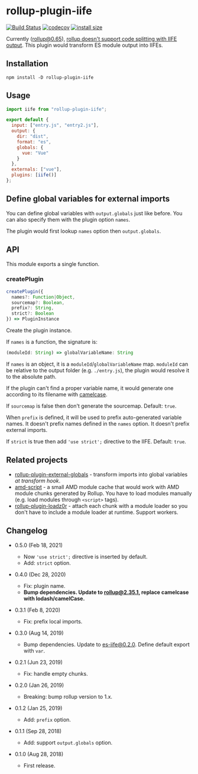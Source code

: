 rollup-plugin-iife
==================

[![Build Status](https://travis-ci.com/eight04/rollup-plugin-iife.svg?branch=master)](https://travis-ci.com/eight04/rollup-plugin-iife)
[![codecov](https://codecov.io/gh/eight04/rollup-plugin-iife/branch/master/graph/badge.svg)](https://codecov.io/gh/eight04/rollup-plugin-iife)
[![install size](https://packagephobia.now.sh/badge?p=rollup-plugin-iife)](https://packagephobia.now.sh/result?p=rollup-plugin-iife)

Currently (rollup@0.65), [rollup doesn't support code splitting with IIFE output](https://github.com/rollup/rollup/issues/2072). This plugin would transform ES module output into IIFEs.

Installation
------------

```
npm install -D rollup-plugin-iife
```

Usage
-----

```js
import iife from "rollup-plugin-iife";

export default {
  input: ["entry.js", "entry2.js"],
  output: {
    dir: "dist",
    format: "es",
    globals: {
      vue: "Vue"
    }
  },
  externals: ["vue"],
  plugins: [iife()]
};
```

Define global variables for external imports
--------------------------------------------

You can define global variables with `output.globals` just like before. You can also specify them with the plugin option `names`.

The plugin would first lookup `names` option then `output.globals`.

API
----

This module exports a single function.

### createPlugin

```js
createPlugin({
  names?: Function|Object,
  sourcemap?: Boolean,
  prefix?: String,
  strict?: Boolean
}) => PluginInstance
```

Create the plugin instance.

If `names` is a function, the signature is:

```js
(moduleId: String) => globalVariableName: String
```

If `names` is an object, it is a `moduleId`/`globalVariableName` map. `moduleId` can be relative to the output folder (e.g. `./entry.js`), the plugin would resolve it to the absolute path.

If the plugin can't find a proper variable name, it would generate one according to its filename with [camelcase](https://www.npmjs.com/package/camelcase).

If `sourcemap` is false then don't generate the sourcemap. Default: `true`.

When `prefix` is defined, it will be used to prefix auto-generated variable names. It doesn't prefix names defined in the `names` option. It doesn't prefix external imports.

If `strict` is true then add `'use strict';` directive to the IIFE. Default: `true`.

Related projects
----------------

* [rollup-plugin-external-globals](https://www.npmjs.com/package/rollup-plugin-external-globals) - transform imports into global variables *at transform hook*.
* [amd-script](https://www.npmjs.com/package/amd-script) - a small AMD module cache that would work with AMD module chunks generated by Rollup. You have to load modules manually (e.g. load modules through `<script>` tags).
* [rollup-plugin-loadz0r](https://github.com/surma/rollup-plugin-loadz0r) - attach each chunk with a module loader so you don't have to include a module loader at runtime. Support workers.

Changelog
---------

* 0.5.0 (Feb 18, 2021)

  - Now `'use strict';` directive is inserted by default.
  - Add: `strict` option.

* 0.4.0 (Dec 28, 2020)

  - Fix: plugin name.
  - **Bump dependencies. Update to rollup@2.35.1, replace camelcase with lodash/camelCase.**

* 0.3.1 (Feb 8, 2020)

  - Fix: prefix local imports.

* 0.3.0 (Aug 14, 2019)

  - Bump dependencies. Update to es-iife@0.2.0. Define default export with `var`.

* 0.2.1 (Jun 23, 2019)

  - Fix: handle empty chunks.

* 0.2.0 (Jan 26, 2019)

  - Breaking: bump rollup version to 1.x.

* 0.1.2 (Jan 25, 2019)

  - Add: `prefix` option.

* 0.1.1 (Sep 28, 2018)

  - Add: support `output.globals` option.

* 0.1.0 (Aug 28, 2018)

  - First release.
